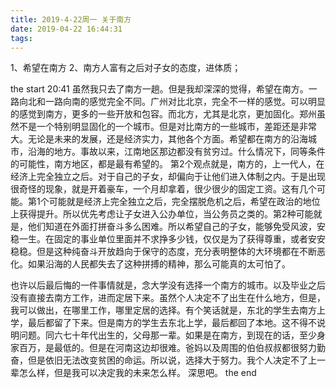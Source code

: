 ```yaml
---
title: 2019-4-22周一 关于南方
date: 2019-04-22 16:44:31
tags:
---
```


1、希望在南方
2、南方人富有之后对子女的态度，进体质；
<!-- more -->

the start 20:41
虽然我只去了南方一趟。但是我却深深的觉得，希望在南方。一路向北和一路向南的感觉完全不同。广州对比北京，完全不一样的感觉。可以明显的感觉到南方，更多的一些开放和包容。而北方，尤其是北京，更加固化。郑州虽然不是一个特别明显固化的一个城市。但是对比南方的一些城市，差距还是非常大。无论是未来的发展，还是经济实力，其他各个方面。希望都在南方的沿海城市，沿海的地方。事故以来，江南地区那边都没有贫穷过。什么情况下，同等条件的可能性，南方地区，都是最有希望的。
第2个观点就是，南方的，上一代人，在经济上完全独立之后。对于自己的子女，却偏向于让他们进入体制之内。于是出现很奇怪的现象，就是开着豪车，一个月却拿着，很少很少的固定工资。这有几个可能。第1个可能就是经济上完全独立之后，完全摆脱危机之后，希望在政治的地位上获得提升。所以优先考虑让子女进入公办单位，当公务员之类的。第2种可能就是，他们知道在外面打拼奋斗多么困难。所以希望自己的子女，能够免受风波，安稳一生。在固定的事业单位里面并不求挣多少钱，仅仅是为了获得尊重，或者安安稳稳。但是这种纯奋斗开放趋向于保守的态度，充分表明整体的大环境都在不断恶化。如果沿海的人民都失去了这种拼搏的精神，那么可能真的太可怕了。

也许以后最后悔的一件事情就是，念大学没有选择一个南方的城市。以及毕业之后没有直接去南方工作，进而定居下来。虽然个人决定不了出生在什么地方，但是，我可以做出，在哪里工作，哪里定居的选择。有个笑话就是，东北的学生去南方上学，最后都留了下来。但是南方的学生去东北上学，最后都回了本地。这不得不说明问题。同六七十年代出生的，父母那一辈。如果是在南方，到现在的话，至少身家百万，是最低的。但是在河南这边却很难。爸妈以及周围的伯伯叔叔都很努力勤奋，但是依旧无法改变贫困的命运。所以说，选择大于努力。我个人决定不了上一辈怎么样，但是我可以决定我的未来怎么样。
深思吧。
the end